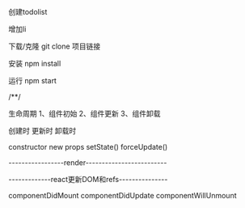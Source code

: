 创建todolist

增加li

下载/克隆
git clone  项目链接

安装
npm install

运行
npm start

/**/

生命周期
1、组件初始
2、组件更新
3、组件卸载

创建时                          更新时                               卸载时

constructor          new props   setState()   forceUpdate()

-----------------render-------------------------

-------------react更新DOM和refs---------------

componentDidMount         componentDidUpdate                componentWillUnmount


